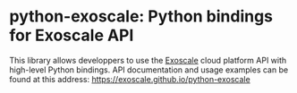 # python-exoscale: Python bindings for Exoscale API

This library allows developpers to use the [Exoscale] cloud platform API with
high-level Python bindings. API documentation and usage examples can be found
at this address: https://exoscale.github.io/python-exoscale

[exoscale]: https://www.exoscale.com/
